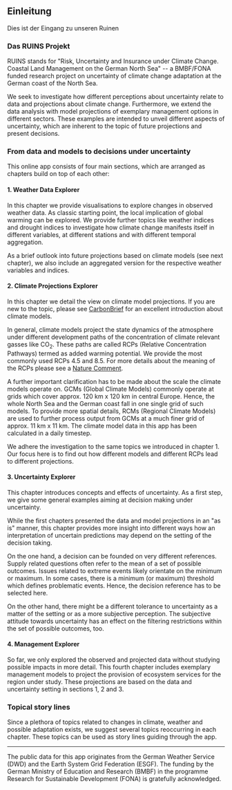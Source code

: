 ## Einleitung


Dies ist der Eingang zu unseren Ruinen

### Das RUINS Projekt

RUINS stands for "Risk, Uncertainty and Insurance under Climate Change. Coastal Land Management on the German North Sea" -- a BMBF/FONA funded research project on uncertainty of climate change adaptation at the German coast of the North Sea. 

We seek to investigate how different perceptions about uncertainty relate to data and projections about climate change. Furthermore, we extend the data analysis with model projections of exemplary management options in different sectors. These examples are intended to unveil different aspects of uncertainty, which are inherent to the topic of future projections and present decisions.

### From data and models to decisions under uncertainty

This online app consists of four main sections, which are arranged as chapters build on top of each other:

#### 1. Weather Data Explorer
In this chapter we provide visualisations to explore changes in observed weather data. As classic starting point, the local implication of global warming can be explored. We provide further topics like weather indices and drought indices to investigate how climate change manifests itself in different variables, at different stations and with different temporal aggregation.

As a brief outlook into future projections based on climate models (see next chapter), we also include an aggregated version for the respective weather variables and indices.



#### 2. Climate Projections Explorer
In this chapter we detail the view on climate model projections. If you are new to the topic, please see [CarbonBrief](https://www.carbonbrief.org/qa-how-do-climate-models-work) for an excellent introduction about climate models. 

In general, climate models project the state dynamics of the atmosphere under different development paths of the concentration of climate relevant gasses like CO<sub>2</sub>. These paths are called RCPs (Relative Concentration Pathways) termed as added warming potential. We provide the most commonly used RCPs 4.5 and 8.5. For more details about the meaning of the RCPs please see a [Nature Comment](https://www.nature.com/articles/d41586-020-00177-3).

A further important clarification has to be made about the scale the climate models operate on. GCMs (Global Climate Models) commonly operate at grids which cover approx. 120 km x 120 km in central Europe. Hence, the whole North Sea and the German coast fall in one single grid of such models. To provide more spatial details, RCMs (Regional Climate Models) are used to further process output from GCMs at a much finer grid of approx. 11 km x 11 km. The climate model data in this app has been calculated in a daily timestep.

We adhere the investigation to the same topics we introduced in chapter 1. Our focus here is to find out how different models and different RCPs lead to different projections.



#### 3. Uncertainty Explorer
This chapter introduces concepts and effects of uncertainty. As a first step, we give some general examples aiming at decision making under uncertainty. 

While the first chapters presented the data and model projections in an "as is" manner, this chapter provides more insight into different ways how an interpretation of uncertain predictions may depend on the setting of the decision taking. 

On the one hand, a decision can be founded on very different references. Supply related questions often refer to the mean of a set of possible outcomes. Issues related to extreme events likely orientate on the minimum or maximum. In some cases, there is a minimum (or maximum) threshold which defines problematic events. Hence, the decision reference has to be selected here.

On the other hand, there might be a different tolerance to uncertainty as a matter of the setting or as a more subjective perception. The subjective attitude towards uncertainty has an effect on the filtering restrictions within the set of possible outcomes, too. 



#### 4. Management Explorer
So far, we only explored the observed and projected data without studying possible impacts in more detail. This fourth chapter includes exemplary management models to project the provision of ecosystem services for the region under study. These projections are based on the data and uncertainty setting in sections 1, 2 and 3.


### Topical story lines

Since a plethora of topics related to changes in climate, weather and possible adaptation exists, we suggest several topics reoccurring in each chapter. These topics can be used as story lines guiding through the app.

---

The public data for this app originates from the German Weather Service (DWD) and the Earth System Grid Federation (ESGF). The funding by the German Ministry of Education and Research (BMBF) in the programme Research for Sustainable Development (FONA) is gratefully acknowledged.


